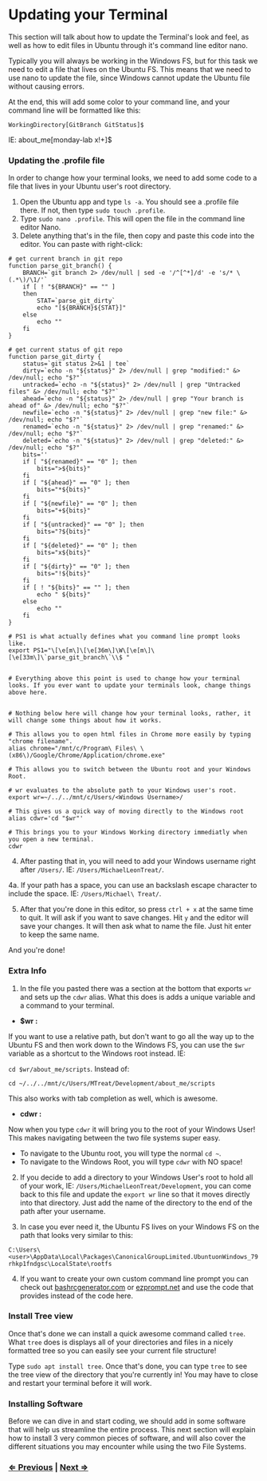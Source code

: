 # Updating your Terminal

This section will talk about how to update the Terminal's look and feel, as well as how to edit files in Ubuntu through it's command line editor nano.

Typically you will always be working in the Windows FS, but for this task we need to edit a file that lives on the Ubuntu FS. This means that we need to use nano to update the file, since Windows cannot update the Ubuntu file without causing errors.

At the end, this will add some color to your command line, and your command line will be formatted like this:

`WorkingDirectory[GitBranch GitStatus]$`

IE: about_me[monday-lab x!+]$

### Updating the .profile file

In order to change how your terminal looks, we need to add some code to a file that lives in your Ubuntu user's root directory.

1. Open the Ubuntu app and type `ls -a`. You should see a .profile file there. If not, then type `sudo touch .profile`.
2. Type `sudo nano .profile`. This will open the file in the command line editor Nano.
3. Delete anything that's in the file, then copy and paste this code into the editor. You can paste with right-click:

```
# get current branch in git repo
function parse_git_branch() {
	BRANCH=`git branch 2> /dev/null | sed -e '/^[^*]/d' -e 's/* \(.*\)/\1/'`
	if [ ! "${BRANCH}" == "" ]
	then
		STAT=`parse_git_dirty`
		echo "[${BRANCH}${STAT}]"
	else
		echo ""
	fi
}

# get current status of git repo
function parse_git_dirty {
	status=`git status 2>&1 | tee`
	dirty=`echo -n "${status}" 2> /dev/null | grep "modified:" &> /dev/null; echo "$?"`
	untracked=`echo -n "${status}" 2> /dev/null | grep "Untracked files" &> /dev/null; echo "$?"`
	ahead=`echo -n "${status}" 2> /dev/null | grep "Your branch is ahead of" &> /dev/null; echo "$?"`
	newfile=`echo -n "${status}" 2> /dev/null | grep "new file:" &> /dev/null; echo "$?"`
	renamed=`echo -n "${status}" 2> /dev/null | grep "renamed:" &> /dev/null; echo "$?"`
	deleted=`echo -n "${status}" 2> /dev/null | grep "deleted:" &> /dev/null; echo "$?"`
	bits=''
	if [ "${renamed}" == "0" ]; then
		bits=">${bits}"
	fi
	if [ "${ahead}" == "0" ]; then
		bits="*${bits}"
	fi
	if [ "${newfile}" == "0" ]; then
		bits="+${bits}"
	fi
	if [ "${untracked}" == "0" ]; then
		bits="?${bits}"
	fi
	if [ "${deleted}" == "0" ]; then
		bits="x${bits}"
	fi
	if [ "${dirty}" == "0" ]; then
		bits="!${bits}"
	fi
	if [ ! "${bits}" == "" ]; then
		echo " ${bits}"
	else
		echo ""
	fi
}

# PS1 is what actually defines what you command line prompt looks like.
export PS1="\[\e[m\]\[\e[36m\]\W\[\e[m\]\[\e[33m\]\`parse_git_branch\`\\$ "


# Everything above this point is used to change how your terminal looks. If you ever want to update your terminals look, change things above here.


# Nothing below here will change how your terminal looks, rather, it will change some things about how it works.

# This allows you to open html files in Chrome more easily by typing "chrome filename".	
alias chrome="/mnt/c/Program\ Files\ \(x86\)/Google/Chrome/Application/chrome.exe"	

# This allows you to switch between the Ubuntu root and your Windows Root.

# wr evaluates to the absolute path to your Windows user's root.
export wr=~/../../mnt/c/Users/<Windows Username>/

# This gives us a quick way of moving directly to the Windows root
alias cdwr='cd "$wr"'

# This brings you to your Windows Working directory immediatly when you open a new terminal.
cdwr

```

4. After pasting that in, you will need to add your Windows username right after `/Users/`. IE: `/Users/MichaelLeonTreat/`.

4a. If your path has a space, you can use an backslash escape character to include the space. IE: `/Users/Michael\ Treat/`.

5. After that you're done in this editor, so press `ctrl + x` at the same time to quit. It will ask if you want to save changes. Hit `y` and the editor will save your changes. It will then ask what to name the file. Just hit enter to keep the same name. 

And you're done! 

### Extra Info

1. In the file you pasted there was a section at the bottom that exports `wr` and sets up the `cdwr` alias. What this does is adds a unique variable and a command to your terminal.

- **$wr :**

If you want to use a relative path, but don't want to go all the way up to the Ubuntu FS and then work down to the Windows FS, you can use the `$wr` variable as a shortcut to the Windows root instead. IE: 

`cd $wr/about_me/scripts`. Instead of:

`cd ~/../../mnt/c/Users/MTreat/Development/about_me/scripts`

This also works with tab completion as well, which is awesome.

- **cdwr :**

Now when you type `cdwr` it will bring you to the root of your Windows User! This makes navigating between the two file systems super easy. 

- To navigate to the Ubuntu root, you will type the normal `cd ~`.
- To navigate to the Windows Root, you will type `cdwr` with NO space!

2. If you decide to add a directory to your Windows User's root to hold all of your work, IE: `/Users/MichaelLeonTreat/Development`, you can come back to this file and update the `export wr` line so that it moves directly into that directory. Just add the name of the directory to the end of the path after your username.

3. In case you ever need it, the Ubuntu FS lives on your Windows FS on the path that looks very similar to this:

`C:\Users\<user>\AppData\Local\Packages\CanonicalGroupLimited.UbuntuonWindows_79rhkp1fndgsc\LocalState\rootfs`

4. If you want to create your own custom command line prompt you can check out [bashrcgenerator.com](http://bashrcgenerator.com) or [ezprompt.net](http://ezprompt.net) and use the code that provides instead of the code here. 

### Install Tree view

Once that's done we can install a quick awesome command called `tree`. What `tree` does is displays all of your directories and files in a nicely formatted tree so you can easily see your current file structure!

Type `sudo apt install tree`. Once that's done, you can type `tree` to see the tree view of the directory that you're currently in! You may have to close and restart your terminal before it will work.

### Installing Software

Before we can dive in and start coding, we should add in some software that will help us streamline the entire process. This next section will explain how to install 3 very common pieces of software, and will also cover the different situations you may encounter while using the two File Systems.

### [⇐ Previous](./04_updating_terminal.md) | [Next ⇒](./05_VSCode_Node_GIt_install.md)
